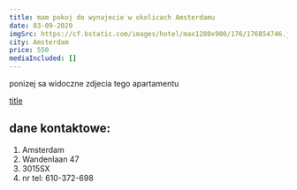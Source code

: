 ```yaml
---
title: mam pokoj do wynajecie w okolicach Amsterdamu
date: 03-09-2020
imgSrc: https://cf.bstatic.com/images/hotel/max1280x900/176/176854746.jpg
city: Amsterdam
price: 550
mediaIncluded: []
---
```


ponizej sa widoczne zdjecia tego apartamentu

[title](https://cf.bstatic.com/images/hotel/max1280x900/176/176854746.jpg)

## **dane kontaktowe:**

1. Amsterdam
2. Wandenlaan 47
3. 3015SX
4. nr tel: 610-372-698